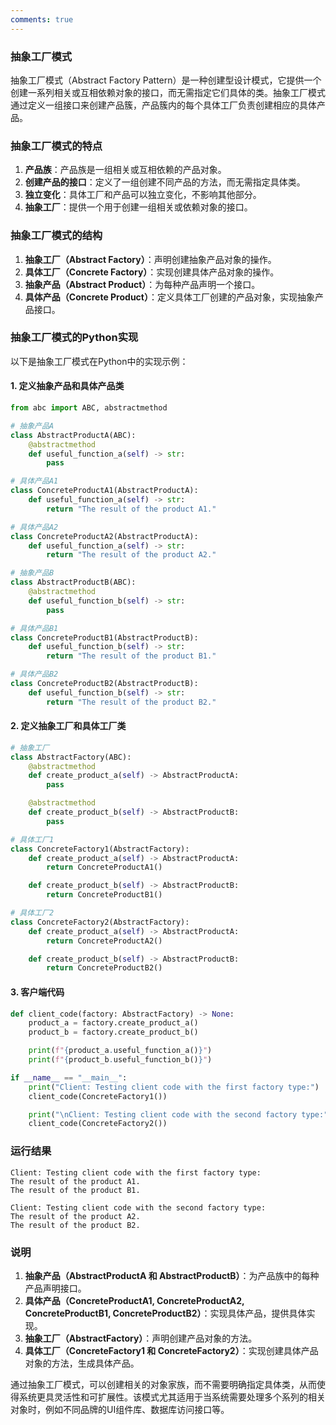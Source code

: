 ```yaml
---
comments: true
---
```


### 抽象工厂模式

抽象工厂模式（Abstract Factory Pattern）是一种创建型设计模式，它提供一个创建一系列相关或互相依赖对象的接口，而无需指定它们具体的类。抽象工厂模式通过定义一组接口来创建产品簇，产品簇内的每个具体工厂负责创建相应的具体产品。

### 抽象工厂模式的特点

1. **产品族**：产品族是一组相关或互相依赖的产品对象。
2. **创建产品的接口**：定义了一组创建不同产品的方法，而无需指定具体类。
3. **独立变化**：具体工厂和产品可以独立变化，不影响其他部分。
4. **抽象工厂**：提供一个用于创建一组相关或依赖对象的接口。

### 抽象工厂模式的结构

1. **抽象工厂（Abstract Factory）**：声明创建抽象产品对象的操作。
2. **具体工厂（Concrete Factory）**：实现创建具体产品对象的操作。
3. **抽象产品（Abstract Product）**：为每种产品声明一个接口。
4. **具体产品（Concrete Product）**：定义具体工厂创建的产品对象，实现抽象产品接口。

### 抽象工厂模式的Python实现

以下是抽象工厂模式在Python中的实现示例：

#### 1. 定义抽象产品和具体产品类

```python
from abc import ABC, abstractmethod

# 抽象产品A
class AbstractProductA(ABC):
    @abstractmethod
    def useful_function_a(self) -> str:
        pass

# 具体产品A1
class ConcreteProductA1(AbstractProductA):
    def useful_function_a(self) -> str:
        return "The result of the product A1."

# 具体产品A2
class ConcreteProductA2(AbstractProductA):
    def useful_function_a(self) -> str:
        return "The result of the product A2."

# 抽象产品B
class AbstractProductB(ABC):
    @abstractmethod
    def useful_function_b(self) -> str:
        pass

# 具体产品B1
class ConcreteProductB1(AbstractProductB):
    def useful_function_b(self) -> str:
        return "The result of the product B1."

# 具体产品B2
class ConcreteProductB2(AbstractProductB):
    def useful_function_b(self) -> str:
        return "The result of the product B2."
```

#### 2. 定义抽象工厂和具体工厂类

```python
# 抽象工厂
class AbstractFactory(ABC):
    @abstractmethod
    def create_product_a(self) -> AbstractProductA:
        pass

    @abstractmethod
    def create_product_b(self) -> AbstractProductB:
        pass

# 具体工厂1
class ConcreteFactory1(AbstractFactory):
    def create_product_a(self) -> AbstractProductA:
        return ConcreteProductA1()

    def create_product_b(self) -> AbstractProductB:
        return ConcreteProductB1()

# 具体工厂2
class ConcreteFactory2(AbstractFactory):
    def create_product_a(self) -> AbstractProductA:
        return ConcreteProductA2()

    def create_product_b(self) -> AbstractProductB:
        return ConcreteProductB2()
```

#### 3. 客户端代码

```python
def client_code(factory: AbstractFactory) -> None:
    product_a = factory.create_product_a()
    product_b = factory.create_product_b()

    print(f"{product_a.useful_function_a()}")
    print(f"{product_b.useful_function_b()}")

if __name__ == "__main__":
    print("Client: Testing client code with the first factory type:")
    client_code(ConcreteFactory1())

    print("\nClient: Testing client code with the second factory type:")
    client_code(ConcreteFactory2())
```

### 运行结果

```plaintext
Client: Testing client code with the first factory type:
The result of the product A1.
The result of the product B1.

Client: Testing client code with the second factory type:
The result of the product A2.
The result of the product B2.
```

### 说明

1. **抽象产品（AbstractProductA 和 AbstractProductB）**：为产品族中的每种产品声明接口。
2. **具体产品（ConcreteProductA1, ConcreteProductA2, ConcreteProductB1, ConcreteProductB2）**：实现具体产品，提供具体实现。
3. **抽象工厂（AbstractFactory）**：声明创建产品对象的方法。
4. **具体工厂（ConcreteFactory1 和 ConcreteFactory2）**：实现创建具体产品对象的方法，生成具体产品。

通过抽象工厂模式，可以创建相关的对象家族，而不需要明确指定具体类，从而使得系统更具灵活性和可扩展性。该模式尤其适用于当系统需要处理多个系列的相关对象时，例如不同品牌的UI组件库、数据库访问接口等。